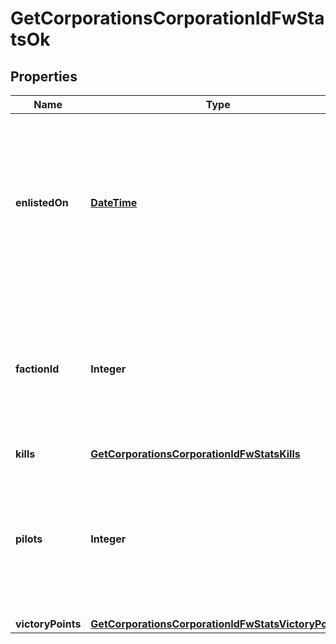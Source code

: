 
# GetCorporationsCorporationIdFwStatsOk

## Properties
Name | Type | Description | Notes
------------ | ------------- | ------------- | -------------
**enlistedOn** | [**DateTime**](DateTime.md) | The enlistment date of the given corporation into faction warfare. Will not be included if corporation is not enlisted in faction warfare |  [optional]
**factionId** | **Integer** | The faction the given corporation is enlisted to fight for. Will not be included if corporation is not enlisted in faction warfare |  [optional]
**kills** | [**GetCorporationsCorporationIdFwStatsKills**](GetCorporationsCorporationIdFwStatsKills.md) |  |  [optional]
**pilots** | **Integer** | How many pilots the enlisted corporation has. Will not be included if corporation is not enlisted in faction warfare |  [optional]
**victoryPoints** | [**GetCorporationsCorporationIdFwStatsVictoryPoints**](GetCorporationsCorporationIdFwStatsVictoryPoints.md) |  |  [optional]




